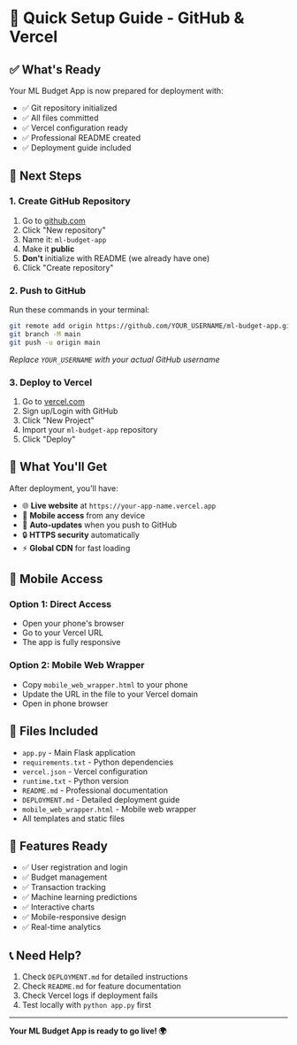 # 🚀 Quick Setup Guide - GitHub & Vercel

## ✅ What's Ready

Your ML Budget App is now prepared for deployment with:
- ✅ Git repository initialized
- ✅ All files committed
- ✅ Vercel configuration ready
- ✅ Professional README created
- ✅ Deployment guide included

## 🎯 Next Steps

### 1. Create GitHub Repository

1. Go to [github.com](https://github.com)
2. Click "New repository"
3. Name it: `ml-budget-app`
4. Make it **public**
5. **Don't** initialize with README (we already have one)
6. Click "Create repository"

### 2. Push to GitHub

Run these commands in your terminal:

```bash
git remote add origin https://github.com/YOUR_USERNAME/ml-budget-app.git
git branch -M main
git push -u origin main
```

*Replace `YOUR_USERNAME` with your actual GitHub username*

### 3. Deploy to Vercel

1. Go to [vercel.com](https://vercel.com)
2. Sign up/Login with GitHub
3. Click "New Project"
4. Import your `ml-budget-app` repository
5. Click "Deploy"

## 🎉 What You'll Get

After deployment, you'll have:
- 🌐 **Live website** at `https://your-app-name.vercel.app`
- 📱 **Mobile access** from any device
- 🔄 **Auto-updates** when you push to GitHub
- 🔒 **HTTPS security** automatically
- ⚡ **Global CDN** for fast loading

## 📱 Mobile Access

### Option 1: Direct Access
- Open your phone's browser
- Go to your Vercel URL
- The app is fully responsive

### Option 2: Mobile Web Wrapper
- Copy `mobile_web_wrapper.html` to your phone
- Update the URL in the file to your Vercel domain
- Open in phone browser

## 🔧 Files Included

- `app.py` - Main Flask application
- `requirements.txt` - Python dependencies
- `vercel.json` - Vercel configuration
- `runtime.txt` - Python version
- `README.md` - Professional documentation
- `DEPLOYMENT.md` - Detailed deployment guide
- `mobile_web_wrapper.html` - Mobile web wrapper
- All templates and static files

## 🚀 Features Ready

- ✅ User registration and login
- ✅ Budget management
- ✅ Transaction tracking
- ✅ Machine learning predictions
- ✅ Interactive charts
- ✅ Mobile-responsive design
- ✅ Real-time analytics

## 📞 Need Help?

1. Check `DEPLOYMENT.md` for detailed instructions
2. Check `README.md` for feature documentation
3. Check Vercel logs if deployment fails
4. Test locally with `python app.py` first

---

**Your ML Budget App is ready to go live! 🌍** 